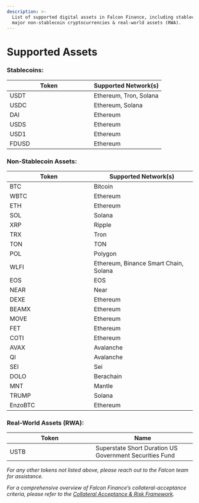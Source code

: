 ```yaml
---
description: >-
  List of supported digital assets in Falcon Finance, including stablecoins,
  major non-stablecoin cryptocurrencies & real-world assets (RWA).
---
```


# Supported Assets

### **Stablecoins:**

<table><thead><tr><th width="212">Token</th><th>Supported Network(s)</th></tr></thead><tbody><tr><td>USDT</td><td>Ethereum, Tron, Solana</td></tr><tr><td>USDC</td><td>Ethereum, Solana</td></tr><tr><td>DAI</td><td>Ethereum</td></tr><tr><td>USDS</td><td>Ethereum</td></tr><tr><td>USD1</td><td>Ethereum</td></tr><tr><td>FDUSD</td><td>Ethereum </td></tr></tbody></table>

### **Non-Stablecoin Assets:**

<table><thead><tr><th width="212">Token</th><th>Supported Network(s)</th></tr></thead><tbody><tr><td>BTC</td><td>Bitcoin</td></tr><tr><td>WBTC</td><td>Ethereum</td></tr><tr><td>ETH</td><td>Ethereum</td></tr><tr><td>SOL</td><td>Solana</td></tr><tr><td>XRP</td><td>Ripple</td></tr><tr><td>TRX</td><td>Tron</td></tr><tr><td>TON</td><td>TON</td></tr><tr><td>POL</td><td>Polygon</td></tr><tr><td>WLFI</td><td>Ethereum, Binance Smart Chain, Solana</td></tr><tr><td>EOS</td><td>EOS</td></tr><tr><td>NEAR</td><td>Near</td></tr><tr><td>DEXE</td><td>Ethereum</td></tr><tr><td>BEAMX</td><td>Ethereum</td></tr><tr><td>MOVE</td><td>Ethereum</td></tr><tr><td>FET</td><td>Ethereum</td></tr><tr><td>COTI</td><td>Ethereum</td></tr><tr><td>AVAX</td><td>Avalanche</td></tr><tr><td>QI</td><td>Avalanche</td></tr><tr><td>SEI </td><td>Sei </td></tr><tr><td>DOLO</td><td>Berachain</td></tr><tr><td>MNT</td><td>Mantle</td></tr><tr><td>TRUMP</td><td>Solana</td></tr><tr><td>EnzoBTC</td><td>Ethereum</td></tr></tbody></table>

### **Real-World Assets (RWA):**

<table><thead><tr><th width="216.69140625">Token</th><th>Name</th></tr></thead><tbody><tr><td>USTB</td><td>Superstate Short Duration US Government Securities Fund</td></tr></tbody></table>

_For any other tokens not listed above, please reach out to the Falcon team for assistance._

_For a comprehensive overview of Falcon Finance’s collateral-acceptance criteria, please refer to the_ [_Collateral Acceptance & Risk Framework_](collateral-acceptance-and-risk-framework.md)_._
